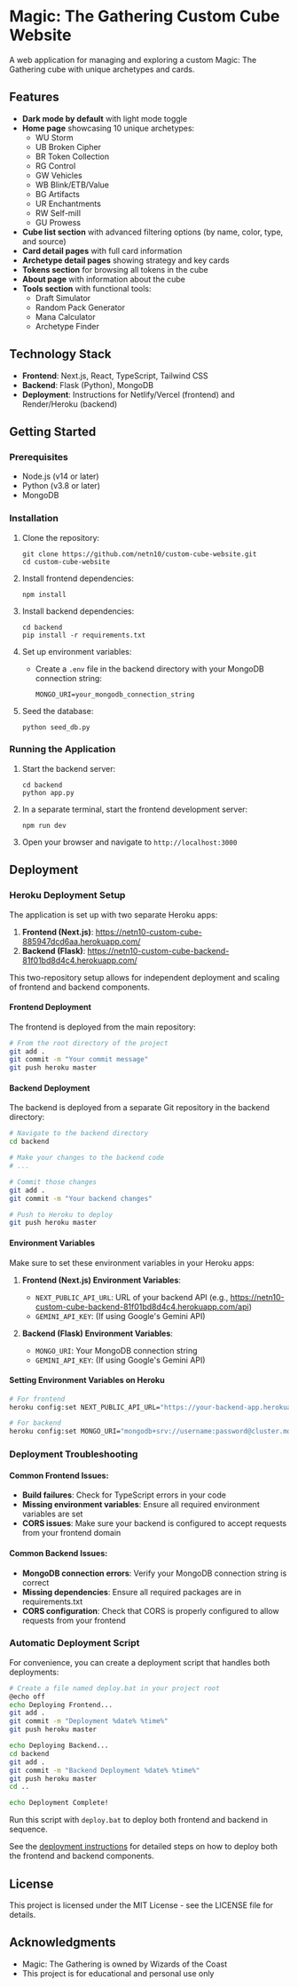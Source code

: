 # Magic: The Gathering Custom Cube Website

A web application for managing and exploring a custom Magic: The Gathering cube with unique archetypes and cards.

## Features

- **Dark mode by default** with light mode toggle
- **Home page** showcasing 10 unique archetypes:
  - WU Storm
  - UB Broken Cipher
  - BR Token Collection
  - RG Control
  - GW Vehicles
  - WB Blink/ETB/Value
  - BG Artifacts
  - UR Enchantments
  - RW Self-mill
  - GU Prowess
- **Cube list section** with advanced filtering options (by name, color, type, and source)
- **Card detail pages** with full card information
- **Archetype detail pages** showing strategy and key cards
- **Tokens section** for browsing all tokens in the cube
- **About page** with information about the cube
- **Tools section** with functional tools:
  - Draft Simulator
  - Random Pack Generator
  - Mana Calculator
  - Archetype Finder

## Technology Stack

- **Frontend**: Next.js, React, TypeScript, Tailwind CSS
- **Backend**: Flask (Python), MongoDB
- **Deployment**: Instructions for Netlify/Vercel (frontend) and Render/Heroku (backend)

## Getting Started

### Prerequisites

- Node.js (v14 or later)
- Python (v3.8 or later)
- MongoDB

### Installation

1. Clone the repository:
   ```
   git clone https://github.com/netn10/custom-cube-website.git
   cd custom-cube-website
   ```

2. Install frontend dependencies:
   ```
   npm install
   ```

3. Install backend dependencies:
   ```
   cd backend
   pip install -r requirements.txt
   ```

4. Set up environment variables:
   - Create a `.env` file in the backend directory with your MongoDB connection string:
     ```
     MONGO_URI=your_mongodb_connection_string
     ```

5. Seed the database:
   ```
   python seed_db.py
   ```

### Running the Application

1. Start the backend server:
   ```
   cd backend
   python app.py
   ```

2. In a separate terminal, start the frontend development server:
   ```
   npm run dev
   ```

3. Open your browser and navigate to `http://localhost:3000`

## Deployment

### Heroku Deployment Setup

The application is set up with two separate Heroku apps:

1. **Frontend (Next.js)**: https://netn10-custom-cube-885947dcd6aa.herokuapp.com/
2. **Backend (Flask)**: https://netn10-custom-cube-backend-81f01bd8d4c4.herokuapp.com/

This two-repository setup allows for independent deployment and scaling of frontend and backend components.

#### Frontend Deployment

The frontend is deployed from the main repository:

```bash
# From the root directory of the project
git add .
git commit -m "Your commit message"
git push heroku master
```

#### Backend Deployment

The backend is deployed from a separate Git repository in the backend directory:

```bash
# Navigate to the backend directory
cd backend

# Make your changes to the backend code
# ...

# Commit those changes
git add .
git commit -m "Your backend changes"

# Push to Heroku to deploy
git push heroku master
```

#### Environment Variables

Make sure to set these environment variables in your Heroku apps:

1. **Frontend (Next.js) Environment Variables**:
   - `NEXT_PUBLIC_API_URL`: URL of your backend API (e.g., https://netn10-custom-cube-backend-81f01bd8d4c4.herokuapp.com/api)
   - `GEMINI_API_KEY`: (If using Google's Gemini API)

2. **Backend (Flask) Environment Variables**:
   - `MONGO_URI`: Your MongoDB connection string
   - `GEMINI_API_KEY`: (If using Google's Gemini API)

#### Setting Environment Variables on Heroku

```bash
# For frontend
heroku config:set NEXT_PUBLIC_API_URL="https://your-backend-app.herokuapp.com/api" --app your-frontend-app-name

# For backend
heroku config:set MONGO_URI="mongodb+srv://username:password@cluster.mongodb.net/dbname" --app your-backend-app-name
```

### Deployment Troubleshooting

#### Common Frontend Issues:
- **Build failures**: Check for TypeScript errors in your code
- **Missing environment variables**: Ensure all required environment variables are set
- **CORS issues**: Make sure your backend is configured to accept requests from your frontend domain

#### Common Backend Issues:
- **MongoDB connection errors**: Verify your MongoDB connection string is correct
- **Missing dependencies**: Ensure all required packages are in requirements.txt
- **CORS configuration**: Check that CORS is properly configured to allow requests from your frontend

### Automatic Deployment Script

For convenience, you can create a deployment script that handles both deployments:

```bash
# Create a file named deploy.bat in your project root
@echo off
echo Deploying Frontend...
git add .
git commit -m "Deployment %date% %time%"
git push heroku master

echo Deploying Backend...
cd backend
git add .
git commit -m "Backend Deployment %date% %time%"
git push heroku master
cd ..

echo Deployment Complete!
```

Run this script with `deploy.bat` to deploy both frontend and backend in sequence.

See the [deployment instructions](deployment-instructions.md) for detailed steps on how to deploy both the frontend and backend components.

## License

This project is licensed under the MIT License - see the LICENSE file for details.

## Acknowledgments

- Magic: The Gathering is owned by Wizards of the Coast
- This project is for educational and personal use only
